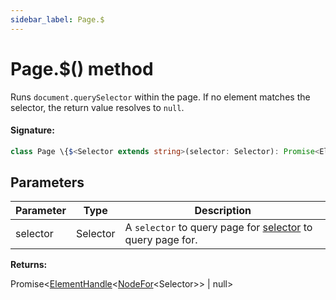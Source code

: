 ```yaml
---
sidebar_label: Page.$
---
```


# Page.$() method

Runs `document.querySelector` within the page. If no element matches the selector, the return value resolves to `null`.

#### Signature:

```typescript
class Page \{$<Selector extends string>(selector: Selector): Promise<ElementHandle<NodeFor<Selector>> | null>;\}
```

## Parameters

| Parameter | Type     | Description                                                                                                                             |
| --------- | -------- | --------------------------------------------------------------------------------------------------------------------------------------- |
| selector  | Selector | A <code>selector</code> to query page for [selector](https://developer.mozilla.org/en-US/docs/Web/CSS/CSS_Selectors) to query page for. |

**Returns:**

Promise&lt;[ElementHandle](./puppeteer.elementhandle.md)&lt;[NodeFor](./puppeteer.nodefor.md)&lt;Selector&gt;&gt; \| null&gt;
